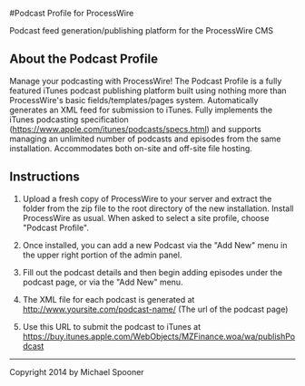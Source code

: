 #Podcast Profile for ProcessWire

Podcast feed generation/publishing platform for the ProcessWire CMS

## About the Podcast Profile

Manage your podcasting with ProcessWire! The Podcast Profile is a fully featured iTunes podcast publishing platform built using nothing more than ProcessWire's basic fields/templates/pages system. Automatically generates an XML feed for submission to iTunes. Fully implements the iTunes podcasting specification (https://www.apple.com/itunes/podcasts/specs.html) and supports managing an unlimited number of podcasts and episodes from the same installation. Accommodates both on-site and off-site file hosting.

## Instructions

1. Upload a fresh copy of ProcessWire to your server and extract the folder from the zip file to the root directory of the new installation. Install ProcessWire as usual. When asked to select a site profile, choose "Podcast Profile".
 
2. Once installed, you can add a new Podcast via the "Add New" menu in the upper right portion of the admin panel.
 
3. Fill out the podcast details and then begin adding episodes under the podcast page, or via the "Add New" menu.
 
4. The XML file for each podcast is generated at http://www.yoursite.com/podcast-name/ (The url of the podcast page)
 
5. Use this URL to submit the podcast to iTunes at https://buy.itunes.apple.com/WebObjects/MZFinance.woa/wa/publishPodcast

-----

Copyright 2014 by Michael Spooner
